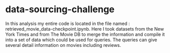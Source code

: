 # data-sourcing-challenge

In this analysis my entire code is located in the file named : retrieved_movie_data-checkpoint.ipynb.
Here I took datasets from the New York Times and from The Movie DB to merge the information and compile it into a set of data which could be used for queries. The queries can give several detail information on movies including reviews.
